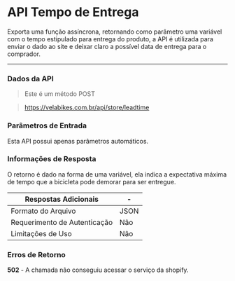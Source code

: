 #  API Tempo de Entrega

Exporta uma função assíncrona, retornando como parâmetro uma variável com o tempo estipulado para entrega do produto, a API é utilizada para enviar o dado ao site e deixar claro a possível data de entrega para o comprador.

___

###  Dados da API

> Este é um método POST

> https://velabikes.com.br/api/store/leadtime

###  Parâmetros de Entrada

Esta API possui apenas parâmetros automáticos.

###  Informações de Resposta

O retorno é dado na forma de uma variável, ela indica a expectativa máxima de tempo que a bicicleta pode demorar para ser entregue.

Respostas Adicionais| -
---|---
Formato do Arquivo|JSON
Requerimento de Autenticação|Não
Limitações de Uso|Não

###  Erros de Retorno

**502** - A chamada não conseguiu acessar o serviço da shopify.
